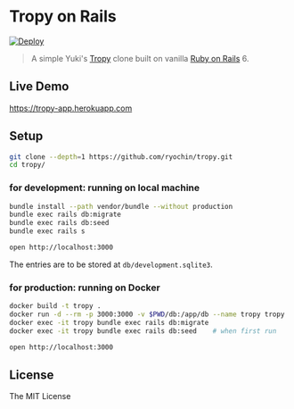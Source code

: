 Tropy on Rails
==============

[![Deploy](https://www.herokucdn.com/deploy/button.svg)](https://heroku.com/deploy)

> A simple Yuki's [Tropy](http://www.hyuki.com/d/200511.html#i20051103183338) clone built on vanilla [Ruby on Rails](https://rubyonrails.org/) 6.

Live Demo
----

https://tropy-app.herokuapp.com

Setup
-----

```sh
git clone --depth=1 https://github.com/ryochin/tropy.git
cd tropy/
```

### for development: running on local machine

```sh
bundle install --path vendor/bundle --without production
bundle exec rails db:migrate
bundle exec rails db:seed
bundle exec rails s

open http://localhost:3000
```

The entries are to be stored at `db/development.sqlite3`.

### for production: running on Docker

```sh
docker build -t tropy .
docker run -d --rm -p 3000:3000 -v $PWD/db:/app/db --name tropy tropy
docker exec -it tropy bundle exec rails db:migrate
docker exec -it tropy bundle exec rails db:seed    # when first run

open http://localhost:3000
```

License
-------

The MIT License
